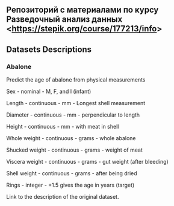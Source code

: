 ## Репозиторий с материалами по курсу Разведочный анализ данных <<https://stepik.org/course/177213/info>>

## Datasets Descriptions
### Abalone

Predict the age of abalone from physical measurements

Sex - nominal - M, F, and I (infant)

Length - continuous - mm - Longest shell measurement

Diameter - continuous - mm - perpendicular to length

Height - continuous - mm - with meat in shell

Whole weight - continuous - grams - whole abalone

Shucked weight - continuous - grams - weight of meat

Viscera weight - continuous - grams - gut weight (after bleeding)

Shell weight - continuous - grams - after being dried

Rings - integer - +1.5 gives the age in years (target)

Link to the description of the original dataset.
